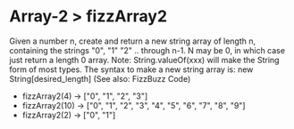 # Array-2 > fizzArray2

Given a number n, create and return a new string array of length n, containing the strings "0", "1" "2" .. through n-1. N may be 0, in which case just return a length 0 array. Note: String.valueOf(xxx) will make the String form of most types. The syntax to make a new string array is: new String[desired_length] (See also: FizzBuzz Code)

- fizzArray2(4) → ["0", "1", "2", "3"]
- fizzArray2(10) → ["0", "1", "2", "3", "4", "5", "6", "7", "8", "9"]
- fizzArray2(2) → ["0", "1"]